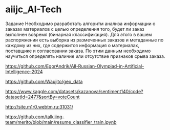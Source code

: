 # aiijc_AI-Tech

Задание
Необходимо разработать алгоритм анализа информации о заказах материалов с целью определения того, будет ли заказ выполнен вовремя (бинарная классификация). Для этого в вашем распоряжении есть выборка из размеченных заказов и метаданные по каждому из них, где содержится информация о материалах, поставщике и согласовании заказа. По этим данным необходимо научиться определять наличие или отсутствие признаков срыва заказа.

https://github.com/EgorAndrik/All-Russian-Olympiad-in-Artificial-Intelligence-2024

https://github.com/Waujito/geo_data

https://www.kaggle.com/datasets/kazanova/sentiment140/code?datasetId=2477&sortBy=voteCount

http://site.m1r0.webtm.ru:31031/

https://github.com/talkiiing-team/merito/blob/main/resume_classifier_train.ipynb

